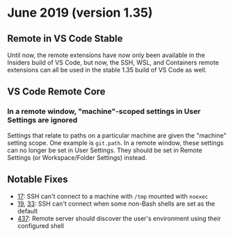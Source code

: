 # June 2019 (version 1.35)

## Remote in VS Code Stable

Until now, the remote extensions have now only been available in the Insiders build of VS Code, but now, the SSH, WSL, and Containers remote extensions can all be used in the stable 1.35 build of VS Code as well.

## VS Code Remote Core

### In a remote window, "machine"-scoped settings in User Settings are ignored

Settings that relate to paths on a particular machine are given the "machine" setting scope. One example is `git.path`. In a remote window, these settings can no longer be set in User Settings. They should be set in Remote Settings (or Workspace/Folder Settings) instead.

## Notable Fixes

- [17](https://github.com/microsoft/vscode-remote-release/issues/17): SSH can't connect to a machine with `/tmp` mounted with `noexec`
- [19](https://github.com/microsoft/vscode-remote-release/issues/19), [33](https://github.com/microsoft/vscode-remote-release/issues/33): SSH can't connect when some non-Bash shells are set as the default
- [437](https://github.com/microsoft/vscode-remote-release/issues/437): Remote server should discover the user's environment using their configured shell